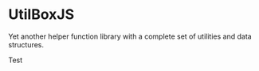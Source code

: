 # UtilBoxJS

Yet another helper function library with a complete set of utilities and data structures.

Test